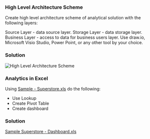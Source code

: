 ### High Level Architecture Scheme
Create high level architecture scheme of analytical solution with the following layers:

Source Layer - data source layer.
Storage Layer - data storage layer.
Business Layer - access to data for business users layer.
Use draw.io, Microsoft Visio Studio, Power Point, or any other tool by your choice.

### Solution

![High Level Architecture Scheme](https://github.com/xokcanax/DE-101/blob/main/Module01/High%20Level%20Architecture%20Scheme.png)

### Analytics in Excel
Using [Sample - Superstore.xls](https://github.com/xokcanax/DE-101/blob/main/Module01/Sample%20-%20Superstore.xls) do the following:

* Use Lookup
* Create Pivot Table
* Create dashboard

### Solution
[Sample Superstore - Dashboard.xls](https://github.com/xokcanax/DE-101/blob/main/Module01/Sample%20Superstore%20-%20Dashboard.xlsxx)
